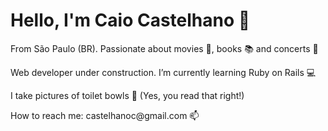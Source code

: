 <body>
        <div class="container">
            <div class="card-white" id="introduction">
                <h1>Hello, I'm Caio Castelhano 🤯 </h1>
                <p>From São Paulo (BR). Passionate about movies 🎥, books 📚 and concerts 🎵 </p>
                <p>Web developer under construction. I’m currently learning Ruby on Rails 💻</p>
                <p>I take pictures of toilet bowls 🚽 (Yes, you read that right!)</p>
                <p>How to reach me: castelhanoc@gmail.com 📫</p>
        </div>   
</body>
